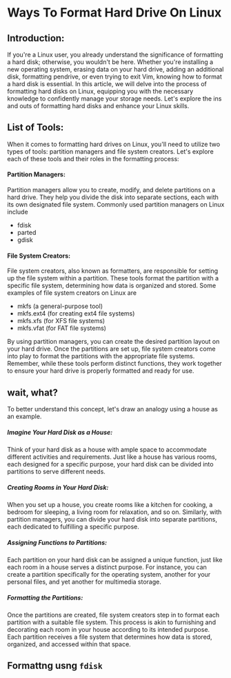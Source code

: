 # Ways To Format Hard Drive On Linux


## Introduction:

If you're a Linux user, you already understand the significance of formatting a hard disk; otherwise, you wouldn't be here. 
Whether you're installing a new operating system, erasing data on your hard drive, adding an additional disk, formatting pendrive, or even trying to exit Vim, knowing how to format a hard disk is essential.
In this article, we will delve into the process of formatting hard disks on Linux, equipping you with the necessary knowledge to confidently manage your storage needs.
Let's explore the ins and outs of formatting hard disks and enhance your Linux skills.


## List of Tools:
When it comes to formatting hard drives on Linux, you'll need to utilize two types of tools: partition managers and file system creators. 
Let's explore each of these tools and their roles in the formatting process:

#### Partition Managers:
Partition managers allow you to create, modify, and delete partitions on a hard drive. They help you divide the disk into separate sections, each with its own designated file system. 
Commonly used partition managers on Linux include
- fdisk 
- parted
- gdisk
    
#### File System Creators:
File system creators, also known as formatters, are responsible for setting up the file system within a partition. 
These tools format the partition with a specific file system, determining how data is organized and stored. 
Some examples of file system creators on Linux are 
- mkfs (a general-purpose tool)
- mkfs.ext4 (for creating ext4 file systems)
- mkfs.xfs (for XFS file systems)
- mkfs.vfat (for FAT file systems)

By using partition managers, you can create the desired partition layout on your hard drive. 
Once the partitions are set up, file system creators come into play to format the partitions with the appropriate file systems.
Remember, while these tools perform distinct functions, they work together to ensure your hard drive is properly formatted and ready for use.

## wait, what?
To better understand this concept, let's draw an analogy using a house as an example.

##### Imagine Your Hard Disk as a House:
Think of your hard disk as a house with ample space to accommodate different activities and requirements. 
Just like a house has various rooms, each designed for a specific purpose, your hard disk can be divided into partitions to serve different needs.
##### Creating Rooms in Your Hard Disk:
When you set up a house, you create rooms like a kitchen for cooking, a bedroom for sleeping, a living room for relaxation, and so on. 
Similarly, with partition managers, you can divide your hard disk into separate partitions, each dedicated to fulfilling a specific purpose.
##### Assigning Functions to Partitions:
Each partition on your hard disk can be assigned a unique function, just like each room in a house serves a distinct purpose.
For instance, you can create a partition specifically for the operating system, another for your personal files, and yet another for multimedia storage.
##### Formatting the Partitions:
Once the partitions are created, file system creators step in to format each partition with a suitable file system. 
This process is akin to furnishing and decorating each room in your house according to its intended purpose.
Each partition receives a file system that determines how data is stored, organized, and accessed within that space.


## Formattng usng ```fdisk```

